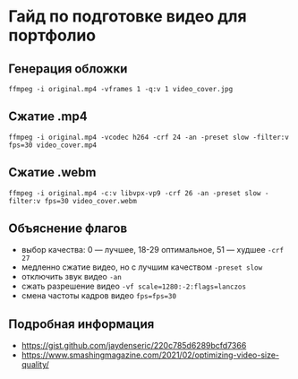 # Гайд по подготовке видео для портфолио

## Генерация обложки

`ffmpeg -i original.mp4 -vframes 1 -q:v 1 video_cover.jpg`

## Сжатие .mp4

`ffmpeg -i original.mp4 -vcodec h264 -crf 24 -an -preset slow -filter:v fps=30 video_cover.mp4`

## Сжатие .webm

`ffmpeg -i original.mp4 -c:v libvpx-vp9 -crf 26 -an -preset slow -filter:v fps=30 video_cover.webm`

## Объяснение флагов

- выбор качества: 0 — лучшее, 18-29 оптимальное, 51 — худшее `-crf 27`
- медленно сжатие видео, но с лучшим качеством `-preset slow`
- отключить звук видео `-an`
- сжать разрешение видео `-vf scale=1280:-2:flags=lanczos`
- смена частоты кадров видео `fps=fps=30`

## Подробная информация

- <https://gist.github.com/jaydenseric/220c785d6289bcfd7366>
- <https://www.smashingmagazine.com/2021/02/optimizing-video-size-quality/>
